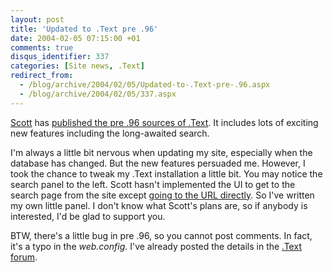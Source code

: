 ```yaml
---
layout: post
title: 'Updated to .Text pre .96'
date: 2004-02-05 07:15:00 +01
comments: true
disqus_identifier: 337
categories: [Site news, .Text]
redirect_from:
  - /blog/archive/2004/02/05/Updated-to-.Text-pre-.96.aspx
  - /blog/archive/2004/02/05/337.aspx
---
```


[Scott](http://scottwater.com/) has [published the pre .96 sources of .Text](http://scottwater.com/blog/archive/2004/02/01/Pre096.aspx). It includes lots of exciting new features including the long-awaited search.

I'm always a little bit nervous when updating my site, especially when the database has changed. But the new features persuaded me. However, I took the chance to tweak my .Text installation a little bit. You may notice the search panel to the left. Scott hasn't implemented the UI to get to the search page from the site except [going to the URL directly](http://scottwater.com/blog/archive/2004/02/03/DogFood096.aspx). So I've written my own little panel. I don't know what Scott's plans are, so if anybody is interested, I'd be glad to support you.

BTW, there's a little bug in pre .96, so you cannot post comments. In fact, it's a typo in the *web.config*. I've already posted the details in the [.Text forum](http://www.asp.net/Forums/ShowPost.aspx?tabindex=1&PostID=465056).

